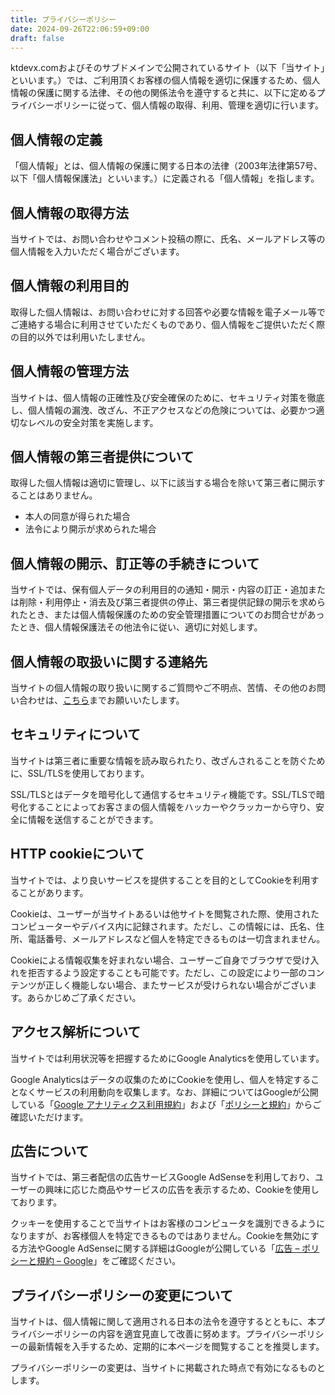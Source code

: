 ```yaml
---
title: プライバシーポリシー
date: 2024-09-26T22:06:59+09:00
draft: false
---
```


ktdevx.comおよびそのサブドメインで公開されているサイト（以下「当サイト」といいます。）では、ご利用頂くお客様の個人情報を適切に保護するため、個人情報の保護に関する法律、その他の関係法令を遵守すると共に、以下に定めるプライバシーポリシーに従って、個人情報の取得、利用、管理を適切に行います。

## 個人情報の定義

「個人情報」とは、個人情報の保護に関する日本の法律（2003年法律第57号、以下「個人情報保護法」といいます。）に定義される「個人情報」を指します。

## 個人情報の取得方法

当サイトでは、お問い合わせやコメント投稿の際に、氏名、メールアドレス等の個人情報を入力いただく場合がございます。

## 個人情報の利用目的

取得した個人情報は、お問い合わせに対する回答や必要な情報を電子メール等でご連絡する場合に利用させていただくものであり、個人情報をご提供いただく際の目的以外では利用いたしません。

## 個人情報の管理方法

当サイトは、個人情報の正確性及び安全確保のために、セキュリティ対策を徹底し、個人情報の漏洩、改ざん、不正アクセスなどの危険については、必要かつ適切なレベルの安全対策を実施します。

## 個人情報の第三者提供について

取得した個人情報は適切に管理し、以下に該当する場合を除いて第三者に開示することはありません。

- 本人の同意が得られた場合
- 法令により開示が求められた場合

## 個人情報の開示、訂正等の手続きについて

当サイトでは、保有個人データの利用目的の通知・開示・内容の訂正・追加または削除・利用停止・消去及び第三者提供の停止、第三者提供記録の開示を求められたとき、または個人情報保護のための安全管理措置についてのお問合せがあったとき、個人情報保護法その他法令に従い、適切に対処します。

## 個人情報の取扱いに関する連絡先

当サイトの個人情報の取り扱いに関するご質問やご不明点、苦情、その他のお問い合わせは、[こちら](/contact)までお願いいたします。

## セキュリティについて

当サイトは第三者に重要な情報を読み取られたり、改ざんされることを防ぐために、SSL/TLSを使用しております。

SSL/TLSとはデータを暗号化して通信するセキュリティ機能です。SSL/TLSで暗号化することによってお客さまの個人情報をハッカーやクラッカーから守り、安全に情報を送信することができます。

## HTTP cookieについて

当サイトでは、より良いサービスを提供することを目的としてCookieを利用することがあります。

Cookieは、ユーザーが当サイトあるいは他サイトを閲覧された際、使用されたコンピューターやデバイス内に記録されます。ただし、この情報には、氏名、住所、電話番号、メールアドレスなど個人を特定できるものは一切含まれません。

Cookieによる情報収集を好まれない場合、ユーザーご自身でブラウザで受け入れを拒否するよう設定することも可能です。ただし、この設定により一部のコンテンツが正しく機能しない場合、またサービスが受けられない場合がございます。あらかじめご了承ください。

## アクセス解析について

当サイトでは利用状況等を把握するためにGoogle Analyticsを使用しています。

Google Analyticsはデータの収集のためにCookieを使用し、個人を特定することなくサービスの利用動向を収集します。なお、詳細についてはGoogleが公開している「[Google アナリティクス利用規約](https://marketingplatform.google.com/about/analytics/terms/jp/)」および「[ポリシーと規約](https://policies.google.com/technologies/partner-sites)」からご確認いただけます。

## 広告について

当サイトでは、第三者配信の広告サービスGoogle AdSenseを利用しており、ユーザーの興味に応じた商品やサービスの広告を表示するため、Cookieを使用しております。

クッキーを使用することで当サイトはお客様のコンピュータを識別できるようになりますが、お客様個人を特定できるものではありません。Cookieを無効にする方法やGoogle AdSenseに関する詳細はGoogleが公開している「[広告 – ポリシーと規約 – Google](https://policies.google.com/technologies/ads)」をご確認ください。

## プライバシーポリシーの変更について

当サイトは、個人情報に関して適用される日本の法令を遵守するとともに、本プライバシーポリシーの内容を適宜見直して改善に努めます。プライバシーポリシーの最新情報を入手するため、定期的に本ページを閲覧することを推奨します。

プライバシーポリシーの変更は、当サイトに掲載された時点で有効になるものとします。
